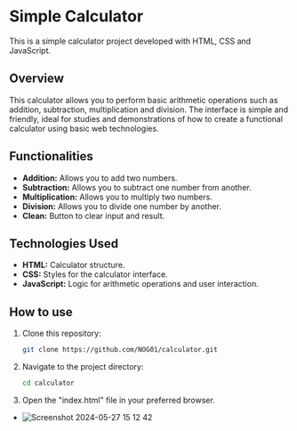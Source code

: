 # Simple Calculator

This is a simple calculator project developed with HTML, CSS and JavaScript.

## Overview

This calculator allows you to perform basic arithmetic operations such as addition, subtraction, multiplication and division. The interface is simple and friendly, ideal for studies and demonstrations of how to create a functional calculator using basic web technologies.

## Functionalities

- **Addition:** Allows you to add two numbers.
- **Subtraction:** Allows you to subtract one number from another.
- **Multiplication:** Allows you to multiply two numbers.
- **Division:** Allows you to divide one number by another.
- **Clean:** Button to clear input and result.

## Technologies Used

- **HTML:** Calculator structure.
- **CSS:** Styles for the calculator interface.
- **JavaScript:** Logic for arithmetic operations and user interaction.

## How to use

1. Clone this repository:
   ```sh
   git clone https://github.com/NOG01/calculator.git

2. Navigate to the project directory:
   ```sh
   cd calculator

3. Open the "index.html" file in your preferred browser.

- ![Screenshot 2024-05-27 15 12 42](https://github.com/NOG01/calculator/assets/86392886/ca86e1d7-c7dd-4754-b740-d0c9137e4053)
